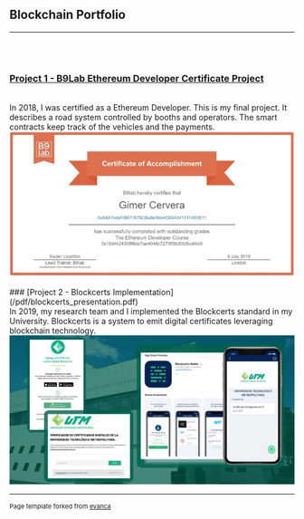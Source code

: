 ## Blockchain Portfolio
---
<br><br>
### [Project 1 - B9Lab Ethereum Developer Certificate Project](https://github.com/gimercervera/Certificate)
<br>
In 2018, I was certified as a Ethereum Developer. This is my final project. It describes a road system controlled by booths and operators. The smart contracts keep track of the vehicles and the payments.
<br>
<img src="images/certificate.jpg?raw=true"/>
<br><br>
### [Project 2 - Blockcerts Implementation](/pdf/blockcerts_presentation.pdf)
<br>
In 2019, my research team and I implemented the Blockcerts standard in my University. Blockcerts is a system to emit digital certificates leveraging blockchain technology.
<br>
<img src="images/utm_certs.jpg?raw=true"/>

---
<p style="font-size:11px">Page template forked from <a href="https://github.com/evanca/quick-portfolio" target="_blank">evanca</a></p>
<!-- Remove above link if you don't want to attibute -->
